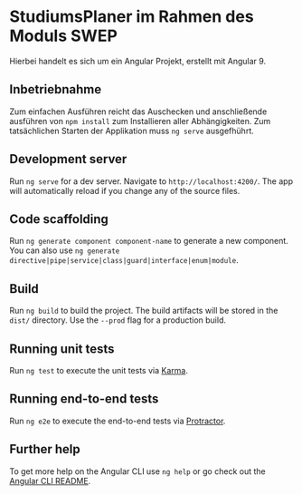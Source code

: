 # StudiumsPlaner im Rahmen des Moduls SWEP

Hierbei handelt es sich um ein Angular Projekt, erstellt mit Angular 9.

## Inbetriebnahme

Zum einfachen Ausführen reicht das Auschecken und anschließende ausführen von `npm install` zum Installieren aller Abhängigkeiten. Zum tatsächlichen Starten der Applikation muss `ng serve` ausgefhührt.

## Development server

Run `ng serve` for a dev server. Navigate to `http://localhost:4200/`. The app will automatically reload if you change any of the source files.

## Code scaffolding

Run `ng generate component component-name` to generate a new component. You can also use `ng generate directive|pipe|service|class|guard|interface|enum|module`.

## Build

Run `ng build` to build the project. The build artifacts will be stored in the `dist/` directory. Use the `--prod` flag for a production build.

## Running unit tests

Run `ng test` to execute the unit tests via [Karma](https://karma-runner.github.io).

## Running end-to-end tests

Run `ng e2e` to execute the end-to-end tests via [Protractor](http://www.protractortest.org/).

## Further help

To get more help on the Angular CLI use `ng help` or go check out the [Angular CLI README](https://github.com/angular/angular-cli/blob/master/README.md).
